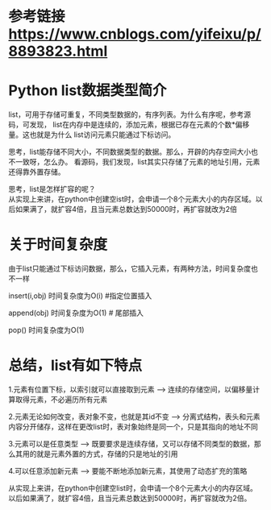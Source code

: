 # 参考链接 https://www.cnblogs.com/yifeixu/p/8893823.html
# Python list数据类型简介  
list，可用于存储可重复，不同类型数据的，有序列表。为什么有序呢，参考源码，可发现，
list在内存中是连续的，添加元素，根据已存在元素的个数*偏移量。这也就是为什么
list访问元素只能通过下标访问。  

思考，list能存储不同大小，不同数据类型的数据。那么，开辟的内存空间大小也不一致呀，怎么办。
看源码，我们发现，list其实只存储了元素的地址引用，元素还得靠外置存储。  

思考，list是怎样扩容的呢？  
从实现上来讲，在python中创建空ist时，会申请一个8个元素大小的内存区域。以后如果满了，就扩容4倍，且当元素总数达到50000时，再扩容就改为2倍  

# 关于时间复杂度  
由于list只能通过下标访问数据，那么，它插入元素，有两种方法，时间复杂度也不一样  

insert(i,obj) 时间复杂度为O(i) #指定位置插入  

append(obj) 时间复杂度为O(1) # 尾部插入  

pop() 时间复杂度为O(1)



# 总结，list有如下特点  

1.元素有位置下标，以索引就可以直接取到元素  -->  连续的存储空间，以偏移量计算取得元素，不必遍历所有元素

2.元素无论如何改变，表对象不变，也就是其id不变  -->  分离式结构，表头和元素内容分开储存，这样在更改list时，表对象始终是同一个，只是其指向的地址不同

3.元素可以是任意类型  -->  既要要求是连续存储，又可以存储不同类型的数据，那么其用的就是元素外置的方式，存储的只是地址的引用

4.可以任意添加新元素  -->  要能不断地添加新元素，其使用了动态扩充的策略

从实现上来讲，在python中创建空list时，会申请一个8个元素大小的内存区域。以后如果满了，就扩容4倍，且当元素总数达到50000时，再扩容就改为2倍。